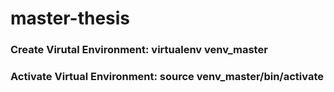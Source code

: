 # master-thesis

### Create Virutal Environment: virtualenv venv_master
### Activate Virtual Environment: source venv_master/bin/activate